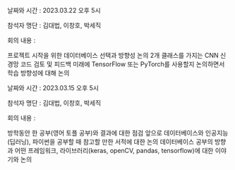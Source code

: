 날짜와 시간 : 2023.03.22 오후 5시

참석자 명단 : 김대법, 이창호, 박세직

회의 내용 :

프로젝트 시작을 위한 데이터베이스 선택과 방향성 논의
2개 클래스를 가지는 CNN 신경망 코드 검토 및 피드백
미래에 TensorFlow 또는 PyTorch를 사용할지 논의하면서 학습 방향성에 대해 논의

날짜와 시간 : 2023.03.15 오후 5시

참석자 명단 : 김대법, 이창호, 박세직

회의 내용 :

방학동안 한 공부(영어 토플 공부)와 결과에 대한 점검
앞으로 데이터베이스와 인공지능(딥러닝), 파이썬을 공부할 때 참고할 만한 서적에 대한 논의
데이터베이스 공부의 방향과 어떤 프레임워크, 라이브러리(keras, openCV, pandas, tensorflow)에 대한 이야기와 논의
